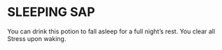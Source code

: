 # SLEEPING SAP

You can drink this potion to fall asleep for a full night’s rest. You clear all Stress upon waking.
